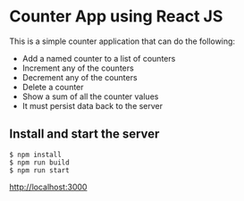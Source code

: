 # Counter App using React JS

This is a simple counter application that can do the following:
* Add a named counter to a list of counters
* Increment any of the counters
* Decrement any of the counters
* Delete a counter
* Show a sum of all the counter values
* It must persist data back to the server


## Install and start the server

```
$ npm install
$ npm run build
$ npm run start
```

[http://localhost:3000](http://localhost:3000)
